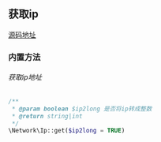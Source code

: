 ## 获取ip
[源码地址](https://github.com/enychen/yaf-framework/blob/master/app/library/Network/Ip.php)

### 内置方法

###### 获取ip地址
```php
/**
 * @param boolean $ip2long 是否将ip转成整数
 * @return string|int
 */
\Network\Ip::get($ip2long = TRUE)
```

